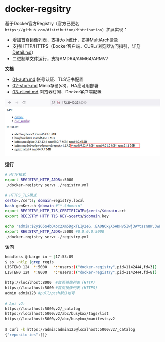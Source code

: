 # docker-regsitry

基于Docker官方Registry（官方已更名`https://github.com/distribution/distribution`）扩展实现：

- 增加首页镜像列表，支持大小统计，支持MultiArch镜像
- 支持HTTP/HTTPS（Docker客户端、CURL/浏览器访问指引，详见[Detail.md](./Detail.md)）
- 二进制单文件运行，支持AMD64/ARM64/ARMV7

**文档**

- [01-auth.md](./_docs/01-auth.md) 帐号认证、TLS证书配置
- [02-store.md](./_docs/02-store.md) Minio存储(s3)、HA高可用部署
- [03-client.md](./_docs/03-client.md) 浏览器访问、Docker客户端配置

![](./_docs/res/01-imgList.jpg)

**运行**

```bash
# HTTP模式
export REGISTRY_HTTP_ADDR=:5000
./docker-registry serve ./registry.yml 

# HTTPS_TLS模式
certs=./certs; domain=registry.local
bash genKey.sh $domain #"*.$domain"
export REGISTRY_HTTP_TLS_CERTIFICATE=$certs/$domain.crt
export REGISTRY_HTTP_TLS_KEY=$certs/$domain.key 

echo 'admin:$2y$05$4bDXoc2Xm5DgxTLIy2eG..BA0NOxyX6ADHv5Iwj3AVtszn8W.3wE6'  > /tmp/htpasswd.txt #AUTH: admin admin123
export REGISTRY_HTTP_ADDR=:5000 #0.0.0.0:5000
./docker-registry serve ./registry.yml 
```

**访问**

```bash
headless @ barge in ~ |17:53:09  
$ ss -ntlp |grep regis
LISTEN0 128  *:5000   *:*users:(("docker-registry",pid=1142444,fd=3))
LISTEN0 128  *:8000   *:*users:(("docker-registry",pid=1142444,fd=8))

http://localhost:8000  #首页镜像列表 (HTTP)
https://localhost:5000 #首页镜像列表 (HTTPS)
admin admin123 #pull/push默认帐号

# Api v2:
https://localhost:5000/v2/_catalog
https://localhost:5000/v2/abc/busybox/tags/list
https://localhost:5000/v2/abc/busybox/manifests/v2

$ curl -k https://admin:admin123@localhost:5000/v2/_catalog
{"repositories":[]}

```
